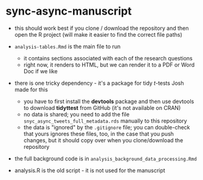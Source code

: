# sync-async-manuscript

- this should work best if you clone / download the repository and then open the R project (will make it easier to find the correct file paths)
- `analysis-tables.Rmd` is the main file to run
  - it contains sections associated with each of the research questions
  - right now, it renders to HTML, but we can render it to a PDF or Word Doc if we like
- there is one tricky dependency - it's a package for tidy *t*-tests Josh made for this
  - you have to first install the **devtools** package and then use devtools to download **tidyttest** from GitHub (it's not available on CRAN)
  - no data is shared; you need to add the file `snyc_async_tweets_full_metadata.rds` manually to this repository
  - the data is "ignored" by the `.gitignore` file; you can double-check that yours ignores these files, too, in the case that you push changes, but it should copy over when you clone/download the repository

- the full background code is in `analysis_background_data_processing.Rmd`
- analysis.R is the old script - it is not used for the manuscript 
